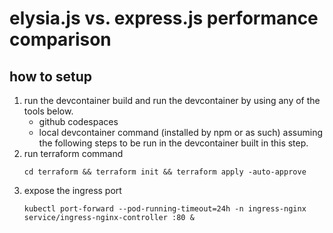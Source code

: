# elysia.js vs. express.js performance comparison

## how to setup

1. run the devcontainer
   build and run the devcontainer by using any of the tools below.
   - github codespaces
   - local devcontainer command (installed by npm or as such)
     assuming the following steps to be run in the devcontainer built in this step.
2. run terraform command
   ```
   cd terraform && terraform init && terraform apply -auto-approve
   ```
3. expose the ingress port
   ```
   kubectl port-forward --pod-running-timeout=24h -n ingress-nginx service/ingress-nginx-controller :80 &
   ```
